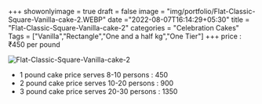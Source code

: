 +++
showonlyimage = true
draft = false
image = "img/portfolio/Flat-Classic-Square-Vanilla-cake-2.WEBP"
date ="2022-08-07T16:14:29+05:30"
title = "Flat-Classic-Square-Vanilla-cake-2"
categories = "Celebration Cakes"
Tags = ["Vanilla","Rectangle","One and a half kg","One Tier"]
+++
price : ₹450 per pound
<!--more-->
![Flat-Classic-Square-Vanilla-cake-2](/img/portfolio/Flat-Classic-Square-Vanilla-cake-2.WEBP)
* 1 pound cake price serves 8-10 persons : 450
* 2 pound cake price serves 10-20 persons : 900
* 3 pound cake price serves 20-30 persons : 1350
